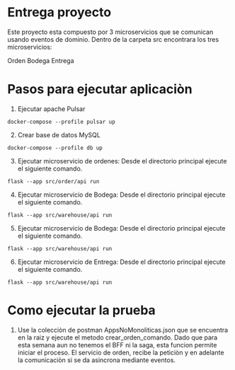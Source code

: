 # Entrega proyecto

Este proyecto esta compuesto por 3 microservicios que se comunican usando eventos de dominio. Dentro de la carpeta src encontrara los tres microservicios: 

Orden
Bodega
Entrega 

# Pasos para ejecutar aplicaciòn
1. Ejecutar apache Pulsar
```
docker-compose --profile pulsar up
```
2. Crear base de datos MySQL
```
docker-compose --profile db up
```
3. Ejecutar microservicio de ordenes: Desde el directorio principal ejecute el siguiente comando.

```
flask --app src/order/api run
```
4. Ejecutar microservicio de Bodega: Desde el directorio principal ejecute el siguiente comando.

```
flask --app src/warehouse/api run
```

5. Ejecutar microservicio de Bodega: Desde el directorio principal ejecute el siguiente comando.

```
flask --app src/warehouse/api run
```

6. Ejecutar microservicio de Entrega: Desde el directorio principal ejecute el siguiente comando.

```
flask --app src/warehouse/api run
```

# Como ejecutar la prueba

1. Use la colecciòn de postman AppsNoMonoliticas.json que se encuentra en la raiz y ejecute el metodo crear_orden_comando. Dado que para esta semana aun no tenemos el BFF ni la saga, esta funcion permite iniciar el proceso. El servicio de orden, recibe la peticiòn y en adelante la comunicaciòn si se da asincrona mediante eventos.